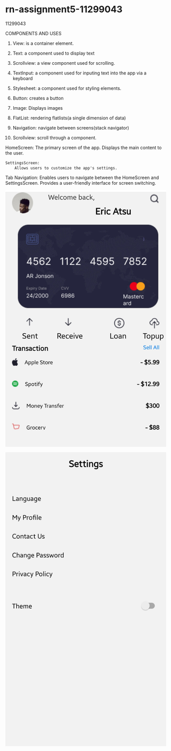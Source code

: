 # rn-assignment5-11299043

11299043

COMPONENTS AND USES
1. View: is a container element.
   
2. Text: a component used to display text
   
3. Scrollview: a view component used for scrolling.
   
4. TextInput: a component used for inputing text into the app via a keyboard
   
5. Stylesheet:  a component used for styling elements.
   
6. Button: creates a button
   
7. Image: Displays images
   
8. FlatList: rendering flatlists(a single dimension of data)

9. Navigation: navigate between screens(stack navigator)
    
10. Scrollview: scroll through a component.
    

  HomeScreen:
        The primary screen of the app.
        Displays the main content to the user.

    SettingsScreen:
        Allows users to customize the app's settings.


 Tab Navigation:
        Enables users to navigate between the HomeScreen and SettingsScreen.
        Provides a user-friendly interface for screen switching.
        
![alt text](<Screenshot_20240626_200100_Expo Go.jpg>)


![alt text](<Screenshot_20240626_200112_Expo Go.jpg>)